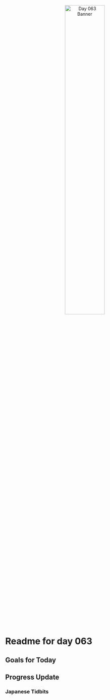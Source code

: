 <div align="center">
 <img src="../Images/image_063.jpg" alt="Day 063 Banner" width="50%">
</div>

# Readme for day 063

## Goals for Today

## Progress Update

### Japanese Tidbits

